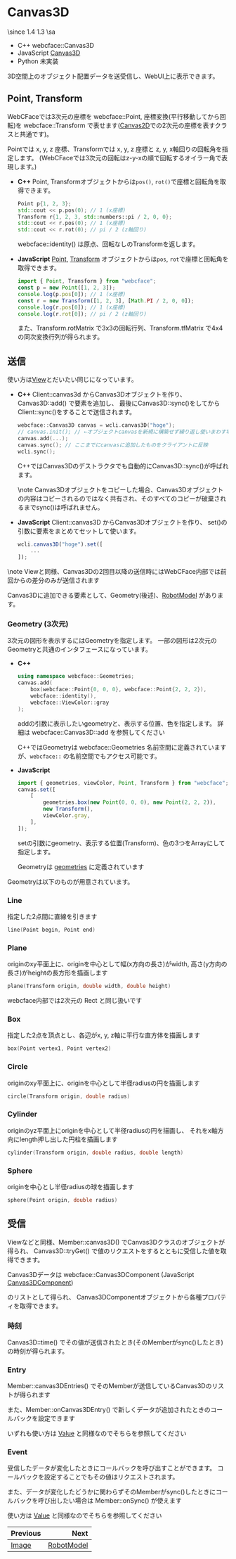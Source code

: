 # Canvas3D

\since
<span class="since-c">1.4</span>
<span class="since-js">1.3</span>
\sa
* C++ webcface::Canvas3D
* JavaScript [Canvas3D](https://na-trium-144.github.io/webcface-js/classes/Canvas3D.html)
* Python 未実装 <!--[webcface.Canvas3D](https://na-trium-144.github.io/webcface-python/webcface.canvas3d.html#webcface.canvas3d.Canvas3D)-->

3D空間上のオブジェクト配置データを送受信し、WebUI上に表示できます。

## Point, Transform

WebCFaceでは3次元の座標を webcface::Point, 座標変換(平行移動してから回転)を webcface::Transform で表せます([Canvas2D](./14_canvas2d.md)での2次元の座標を表すクラスと共通です)。

Pointでは x, y, z 座標、Transformでは x, y, z 座標と z, y, x軸回りの回転角を指定します。
(WebCFaceでは3次元の回転はz-y-xの順で回転するオイラー角で表現します。)

<div class="tabbed">

- <b class="tab-title">C++</b>
    Point, Transformオブジェクトからは`pos()`, `rot()`で座標と回転角を取得できます。
    ```cpp
    Point p{1, 2, 3};
    std::cout << p.pos(0); // 1 (x座標)
    Transform r{1, 2, 3, std::numbers::pi / 2, 0, 0};
    std::cout << r.pos(0); // 1 (x座標)
    std::cout << r.rot(0); // pi / 2 (z軸回り)
    ```
    webcface::identity() は原点、回転なしのTransformを返します。

- <b class="tab-title">JavaScript</b>
    [Point](https://na-trium-144.github.io/webcface-js/classes/Point.html), [Transform](https://na-trium-144.github.io/webcface-js/classes/Transform.html) オブジェクトからは`pos`, `rot`で座標と回転角を取得できます。
    ```ts
    import { Point, Transform } from "webcface";
    const p = new Point([1, 2, 3]);
    console.log(p.pos[0]); // 1 (x座標)
    const r = new Transform([1, 2, 3], [Math.PI / 2, 0, 0]);
    console.log(r.pos[0]); // 1 (x座標)
    console.log(r.rot[0]); // pi / 2 (z軸回り)
    ```
    また、Transform.rotMatrix で3x3の回転行列、Transform.tfMatrix で4x4の同次変換行列が得られます。

</div>

## 送信

使い方は[View](13_view.md)とだいたい同じになっています。

<div class="tabbed">

- <b class="tab-title">C++</b>
    Client::canvas3d からCanvas3Dオブジェクトを作り、
    Canvas3D::add() で要素を追加し、
    最後にCanvas3D::sync()をしてからClient::sync()をすることで送信されます。
    ```cpp
    webcface::Canvas3D canvas = wcli.canvas3D("hoge");
    // canvas.init(); // ←オブジェクトcanvasを新規に構築せず繰り返し使いまわす場合は必要
    canvas.add(...);
    canvas.sync(); // ここまでにcanvasに追加したものをクライアントに反映
    wcli.sync();
    ```
    C++ではCanvas3Dのデストラクタでも自動的にCanvas3D::sync()が呼ばれます。

    \note
    Canvas3Dオブジェクトをコピーした場合、Canvas3Dオブジェクトの内容はコピーされるのではなく共有され、そのすべてのコピーが破棄されるまでsync()は呼ばれません。

- <b class="tab-title">JavaScript</b>
    Client::canvas3D からCanvas3Dオブジェクトを作り、
    set()の引数に要素をまとめてセットして使います。
    ```ts
    wcli.canvas3D("hoge").set([
        ...
    ]);
    ```

</div>

\note
Viewと同様、Canvas3Dの2回目以降の送信時にはWebCFace内部では前回からの差分のみが送信されます

Canvas3Dに追加できる要素として、Geometry(後述)、[RobotModel](./21_robot_model.md) があります。

### Geometry (3次元)

3次元の図形を表示するにはGeometryを指定します。
一部の図形は2次元のGeometryと共通のインタフェースになっています。

<div class="tabbed">

- <b class="tab-title">C++</b>
    ```cpp
    using namespace webcface::Geometries;
    canvas.add(
        box(webcface::Point{0, 0, 0}, webcface::Point{2, 2, 2}),
        webcface::identity(),
        webcface::ViewColor::gray
    );
    ```
    addの引数に表示したいgeometryと、表示する位置、色を指定します。
    詳細は webcface::Canvas3D::add を参照してください
    
    C++ではGeometryは webcface::Geometries 名前空間に定義されていますが、`webcface::` の名前空間でもアクセス可能です。
- <b class="tab-title">JavaScript</b>
    ```ts
    import { geometries, viewColor, Point, Transform } from "webcface";
    canvas.set([
        [
            geometries.box(new Point(0, 0, 0), new Point(2, 2, 2)),
            new Transform(),
            viewColor.gray,
        ],
    ]);
    ```
    setの引数にgeometry、表示する位置(Transform)、色の3つをArrayにして指定します。

    Geometryは [geometries](https://na-trium-144.github.io/webcface-js/variables/geometries.html) に定義されています

</div>

Geometryは以下のものが用意されています。

### Line
指定した2点間に直線を引きます
```cpp
line(Point begin, Point end)
```

### Plane
originのxy平面上に、originを中心として幅(x方向の長さ)がwidth, 高さ(y方向の長さ)がheightの長方形を描画します
```cpp
plane(Transform origin, double width, double height)
```
webcface内部では2次元の Rect と同じ扱いです

### Box
指定した2点を頂点とし、各辺がx, y, z軸に平行な直方体を描画します
```cpp
box(Point vertex1, Point vertex2)
```

### Circle
originのxy平面上に、originを中心として半径radiusの円を描画します
```cpp
circle(Transform origin, double radius)
```

### Cylinder
originのyz平面上にoriginを中心として半径radiusの円を描画し、
それをx軸方向にlength押し出した円柱を描画します
```cpp
cylinder(Transform origin, double radius, double length)
```

### Sphere
originを中心とし半径radiusの球を描画します
```cpp
sphere(Point origin, double radius)
```

## 受信
Viewなどと同様、Member::canvas3D() でCanvas3Dクラスのオブジェクトが得られ、
Canvas3D::tryGet() で値のリクエストをするとともに受信した値を取得できます。

Canvas3Dデータは
webcface::Canvas3DComponent
(JavaScript [Canvas3DComponent](https://na-trium-144.github.io/webcface-js/classes/Canvas3DComponent.html))
<!--Python [webcface.ViewComponent](https://na-trium-144.github.io/webcface-python/webcface.view.html#webcface.view.ViewComponent))-->
のリストとして得られ、
Canvas3DComponentオブジェクトから各種プロパティを取得できます。

### 時刻

Canvas3D::time() でその値が送信されたとき(そのMemberがsync()したとき)の時刻が得られます。

<!--\note Pythonでは Member.sync_time()-->

### Entry

Member::canvas3DEntries() でそのMemberが送信しているCanvas3Dのリストが得られます

また、Member::onCanvas3DEntry() で新しくデータが追加されたときのコールバックを設定できます

いずれも使い方は [Value](./10_value.md) と同様なのでそちらを参照してください

### Event

受信したデータが変化したときにコールバックを呼び出すことができます。
コールバックを設定することでもその値はリクエストされます。

また、データが変化したどうかに関わらずそのMemberがsync()したときにコールバックを呼び出したい場合は Member::onSync() が使えます

使い方は [Value](./10_value.md) と同様なのでそちらを参照してください

<div class="section_buttons">

| Previous |     Next |
|:---------|---------:|
| [Image](15_image.md) | [RobotModel](21_robot_model.md) |

</div>
